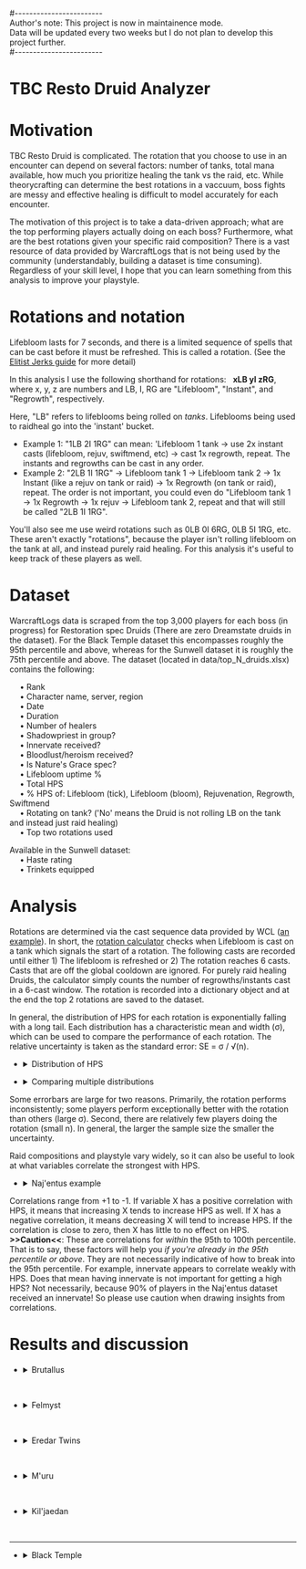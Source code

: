 #------------------------  
Author's note: This project is now in maintainence mode.    
Data will be updated every two weeks but I do not plan to develop this project further.  
#------------------------


# TBC Resto Druid Analyzer  

# Motivation
TBC Resto Druid is complicated. The rotation that you choose to use in an encounter can depend on several factors: number of tanks, total mana available, how much you prioritize healing the tank vs the raid, etc. While theorycrafting can determine the best rotations in a vaccuum, boss fights are messy and effective healing is difficult to model accurately for each encounter.  

The motivation of this project is to take a data-driven approach; what are the top performing players actually doing on each boss? Furthermore, what are the best rotations given your specific raid composition? There is a vast resource of data provided by WarcraftLogs that is not being used by the community (understandably, building a dataset is time consuming). Regardless of your skill level, I hope that you can learn something from this analysis to improve your playstyle.  


# Rotations and notation
Lifebloom lasts for 7 seconds, and there is a limited sequence of spells that can be cast before it must be refreshed. This is called a rotation. (See the [Elitist Jerks guide](http://web.archive.org/web/20080913120521/http://elitistjerks.com/f31/t17783-druid_raiding_tree/#Healing_Strategies) for more detail)      
  
In this analysis I use the following shorthand for rotations: &nbsp; **xLB yI zRG**,   
where x, y, z are numbers and LB, I, RG are "Lifebloom", "Instant", and "Regrowth", respectively.   

Here, "LB" refers to lifeblooms being rolled on _tanks_. Lifeblooms being used to raidheal go into the 'instant' bucket.  
* Example 1: "1LB 2I 1RG" can mean: 'Lifebloom 1 tank -> use 2x instant casts (lifebloom, rejuv, swiftmend, etc) -> cast 1x regrowth, repeat. The instants and regrowths can be cast in any order.
* Example 2: "2LB 1I 1RG" -> Lifebloom tank 1 -> Lifebloom tank 2 -> 1x Instant (like a rejuv on tank or raid) -> 1x Regrowth (on tank or raid), repeat. The order is not important, you could even do "Lifebloom tank 1 -> 1x Regrowth -> 1x rejuv -> Lifebloom tank 2, repeat and that will still be called "2LB 1I 1RG".  
 
You'll also see me use weird rotations such as 0LB 0I 6RG, 0LB 5I 1RG, etc. These aren't exactly "rotations", because the player isn't rolling lifebloom on the tank at all, and instead purely raid healing. For this analysis it's useful to keep track of these players as well.


# Dataset  
WarcraftLogs data is scraped from the top 3,000 players for each boss (in progress) for Restoration spec Druids (There are zero Dreamstate druids in the dataset). For the Black Temple dataset this encompasses roughly the 95th percentile and above, whereas for the Sunwell dataset it is roughly the 75th percentile and above. The dataset (located in data/top_N_druids.xlsx) contains the following:  

&emsp; • Rank  
&emsp; • Character name, server, region  
&emsp; • Date  
&emsp; • Duration    
&emsp; • Number of healers  
&emsp; • Shadowpriest in group?  
&emsp; • Innervate received?  
&emsp; • Bloodlust/heroism received?  
&emsp; • Is Nature's Grace spec?  
&emsp; • Lifebloom uptime %  
&emsp; • Total HPS  
&emsp; • % HPS of: Lifebloom (tick), Lifebloom (bloom), Rejuvenation, Regrowth, Swiftmend  
&emsp; • Rotating on tank? ('No' means the Druid is not rolling LB on the tank and instead just raid healing)  
&emsp; • Top two rotations used  

Available in the Sunwell dataset:  
&emsp; • Haste rating  
&emsp; • Trinkets equipped  

# Analysis
Rotations are determined via the cast sequence data provided by WCL ([an example](https://classic.warcraftlogs.com/reports/VZr6X2MNY73GLktg#fight=47&type=casts&view=events&source=37)). In short, the [rotation calculator](https://github.com/msdec321/DataAnalysisWorkbooks/blob/main/warcraftLogs/src.py#L535-L623) checks when Lifebloom is cast on a tank which signals the start of a rotation. The following casts are recorded until either 1) The lifebloom is refreshed or 2) The rotation reaches 6 casts. Casts that are off the global cooldown are ignored. For purely raid healing Druids, the calculator simply counts the number of regrowths/instants cast in a 6-cast window. The rotation is recorded into a dictionary object and at the end the top 2 rotations are saved to the dataset.  

In general, the distribution of HPS for each rotation is exponentially falling with a long tail. Each distribution has a characteristic mean and width (σ), which can be used to compare the performance of each rotation. The relative uncertainty is taken as the standard error: SE = σ / √(n).    
 - <details> 
    <summary>Distribution of HPS</summary><p>
 
    ![alt text](https://i.imgur.com/Vz3K0hv.jpg)
  </p></details>

 - <details> 
    <summary>Comparing multiple distributions</summary><p>
 
    ![alt text](https://i.imgur.com/VWPltCF.png)
  </p></details>  

Some errorbars are large for two reasons. Primarily, the rotation performs inconsistently; some players perform exceptionally better with the rotation than others (large σ). Second, there are relatively few players doing the rotation (small n). In general, the larger the sample size the smaller the uncertainty.  

Raid compositions and playstyle vary widely, so it can also be useful to look at what variables correlate the strongest with HPS.  

 - <details><summary>Naj'entus example</summary><p>
  
    ![alt text](https://i.imgur.com/3BkHcYT.png)  
  
Correlations range from +1 to -1. If variable X has a positive correlation with HPS, it means that increasing X tends to increase HPS as well. If X has a negative correlation, it means decreasing X will tend to increase HPS. If the correlation is close to zero, then X has little to no effect on HPS. **>>Caution<<**: These are correlations for *within* the 95th to 100th percentile. That is to say, these factors will help you *if you're already in the 95th percentile or above*. They are not necessarily indicative of how to break into the 95th percentile. For example, innervate appears to correlate weakly with HPS. Does that mean having innervate is not important for getting a high HPS? Not necessarily, because 90% of players in the Naj'entus dataset received an innervate! So please use caution when drawing insights from correlations.  


# Results and discussion
  
- <details><summary>Brutallus</summary>  
  &nbsp;
  
    - <details><summary>Rotation rankings</summary><p>
  
      ![alt text](https://i.imgur.com/hePo33L.png)
  
      The top five rotations:
      - 1LB 4I 0RG: The standard 5GCD rotation, 113 Haste rating. Roll lifebloom on the primary tank and burn targets and use Rejuv for the extra GCD(s).   
      - 2LB 3I 0RG: Also the 5GCD rotation, but keeping a lifebloom on the offtank more often than above.   
      - 1LB 3I 2RG: Not a rotation. The players who cast this sequence of spells end up not refreshing Lifebloom on the tank. For the most part these players roll Lifebloom on the burn targets and weave in Regrowths with spare GCDs.   
      - 0LB 2I 4RG: Similar to the above, but rotates Lifebloom on one less burn target and uses more Regrowths.   
      - 1LB 3I 0RG: The standard 4GCD rotation, 0 Haste rating. Roll lifebloom on the primary tank and burn targets and use Rejuv for the extra GCD(s).   
      &nbsp;
  
      *Interestingly a 0 Haste rotation makes it into the top 5, which really shows how strong rolling Lifebloom on burns is. What's even more surprising to me, though, is that the standard 4GCD rotation ranks much higher than the 6GCD rotation (1LB 5I 0RG, ranked 14th). Why?  
  
      Let's drill down on some rotations.
  
      - <details><summary>Q. For players using 5 GCD, how does Lifebloom compare to rejuv?</summary><p>
  
        ![alt text](https://i.imgur.com/D5EFeFK.png)
  
        Unsurprisingly, the bulk of these players HPS comes from rolling Lifeblooms on burn. Some players use rejuv more than others.  
        </p></details>
        &nbsp;
  
      </p></details>
  
    - <details><summary>% Spell HPS scatter plots</summary><p>
  
      ![alt text](https://i.imgur.com/VJQNgxJ.png)
  
      For the bulk of players, the largest fraction of their healing comes from Lifebloom ticks (burn healing). Following that, most players get the secondary bulk of their healing from regrowth (although ironically 5GCD performs much better than using regrowths).  
      </p></details>
  
    - <details><summary>HPS vs Duration (Color = kill speed percentile, not HPS)</summary><p>
  
      ![alt text](https://i.imgur.com/HdMelSD.png)
  
      Most players fall within the 10th to 75th percentile of kill times.
      </p></details>
  
    - <details><summary>Q. What percentage of players are rolling Lifebloom on the tank(s)?</summary><p>
  
      ![alt text](https://i.imgur.com/GyPHhl9.png)
  
      57.8% of players are rolling Lifebloom at least one tank, the rest are purely burn healing / raid healing. For the Druids who are rotating on the tank(s), most prefer to roll Lifebloom on only the primary tank, while ~5% of players roll Lifebloom on both tanks.  
      </p></details>
  
    - <details><summary>Q. What percentage of players have an extra mana source?</summary><p>
  
      ![alt text](https://i.imgur.com/WNC6CFH.png)
  
      95.1% of players received either an innervate or shadow priest.
      </p></details>
  
    - <details><summary>Q. What percentage of players are playing Nature's Grace? (Note: There are no Dreamstate Druids in the dataset.)</summary><p>
  
      ![alt text](https://i.imgur.com/ti0CSrl.png)
  
      13.0% of players are Nature's Grace spec.
      </p></details> 
    
    - <details><summary>Q. What variables correlate the most with HPS?</summary><p>
  
      ![alt text](https://i.imgur.com/eyHHmu6.png)
  
      The top five correlators of HPS in order of importance: 
      - Haste rating    
      - Having less healers in your raid  
      - Having shadow priest    
      - Shorter fight duration  
      - Using Swiftmend less     
      &nbsp; 
  
      </p></details>
    </details> 

&nbsp;
  
- <details><summary>Felmyst</summary>  
  &nbsp;
  
  - <details><summary>Rotation rankings</summary><p>
  
    ![alt text](https://i.imgur.com/BknFaWP.png)
  
    The top five rotations:
    - 0LB 1I 5RG: Raid healing, primarily with Regrowth and the occasional lifebloom/rejuv, 5% of players do this.  
    - 0LB 0I 6RG: Raid healing with Regrowth, 8% of players do this.  
    - 1LB 1I 4RG: Not a rotation, Mostly raid healing with regrowth and putting a Lifebloom on the tank (but not refreshing it), 1.2% of players do this.    
    - 1LB 0I 3RG: ~130 Haste regrowth rotation, 1.4% of players do this.  
    - 1LB 0I 5RG: Not a rotation, similar to the above but Lifebloom does not get refreshed.  
    &nbsp;  
  
    Let's drill down on the data.
   
    - <details><summary>Q. For players raid healing with the top 2 rotations, how does Tree of Life spec compare to Nature's Grace?</summary><p>
  
        ![alt text](https://i.imgur.com/oRoLxZO.png)
  
        Tree of Life performs slightly better on average (within uncertainty) for pure regrowth spam (perhaps due to mana constraints), however for 1I 5RG the specs perform roughly the same within uncertainty.   
        </p></details>
    &nbsp;
  
    </p></details>
  
  - <details><summary>% Spell HPS scatter plots</summary><p>
  
      ![alt text](https://i.imgur.com/hTuGRoR.png)
  
      There is a lot of variation in how players heal, however the top performers tend to be using more regrowths.  
      </p></details>
  
  - <details><summary>HPS vs Duration (Color = kill speed percentile, not HPS)</summary><p>
  
      ![alt text](https://i.imgur.com/bTEXMIk.png)
  
      Most players fall slightly above the 50th percentile of kill speeds. The top parses tend to occur near the end of the 3rd ground phase or at any time in the 4th ground phase.  
      </p></details>
  
  - <details><summary>Q. What percentage of players are rolling Lifebloom on the tank?</summary><p>
  
     ![alt text](https://i.imgur.com/QuNsQOa.png)
  
     38.0% of players are rolling Lifebloom on a tank (either during the ground phase or during skeletons in the air phase). 
     </p></details>
  
  - <details><summary>Q. What percentage of players have an extra mana source?</summary><p>
  
      ![alt text](https://i.imgur.com/g3E8UaR.png)
  
      94.6% of players received either an innervate or shadow priest.
      </p></details>
  
  - <details><summary>Q. What percentage of players are playing Nature's Grace?</summary><p>
  
    ![alt text](https://i.imgur.com/pfCvfHa.png)
  
    25.9% of players are Nature's Grace spec.
    </p></details>
  
  - <details><summary>Q. What variables correlate the most with HPS?</summary><p>
  
      ![alt text](https://i.imgur.com/zKe2v2t.png)
  
      The top five correlators of HPS in order of importance: 
      - Casting more regrowths      
      - Casting less lifeblooms    
      - Having more spell haste      
      - Spriest    
      - Lower number of healers       
      &nbsp; 
  
      </p></details>

  </details> 

&nbsp;
  
- <details><summary>Eredar Twins</summary>  
  &nbsp;
  
  Note: Some sections of this boss are split by phase.
  
  - <details><summary>Rotation rankings (Phase 1)</summary><p>
  
    ![alt text](https://i.imgur.com/vWudPR9.png)
  
    The top five rotations:
    - 2LB 0I 2RG: 5 haste rotation, regrowths more often on the raid than tanks, 1.9% of players do this rotation.  
    - 1LB 0I 3RG: 113 haste rotation, regrowths more often on the raid than tanks, 1.6% of players do this rotation.  
    - 0LB 0I 6RG: Pure regrowth raid healing, 9.6% of players do this.  
    - 0LB 1I 5RG: Raid healing primarily with regrowth and the occasional rejuv, 11.7% of players do this.  
    - 1LB 1I 2RG: 5 haste rotation, regrowths more often on the raid than tanks, 2.2% of players do this rotation.  
    &nbsp;  

    </p></details>
  
  - <details><summary>Rotation rankings (Phase 2)</summary><p>
  
    ![alt text](https://i.imgur.com/R94eDqD.png)
  
    The top five rotations:
    - 0LB 0I 6RG: Pure regrowth raid healing, 9.6% of players do this.  
    - 0LB 1I 5RG: Raid healing primarily with regrowth and the occasional rejuv but more regrowths than the above, 11.7% of players do this.  
    - 1LB 0I 3RG: 130 Haste rotation, 1.8% of players do this rotation.  
    - 0LB 2I 4RG: Raid healing primarily with regrowth and the occasional rejuv, 7.4% of players do this.  
    - 1LB 1I 2RG: 5 haste rotation, 2.2% of players do this.  
    &nbsp;  

    </p></details>
  
  - <details><summary>Q. What percentage of players are rolling Lifebloom on the tank(s)? (Phase 1)</summary><p>
  
     ![alt text](https://i.imgur.com/lHIoP3q.png)
  
     54.2% of players are rolling Lifebloom on at least one tank, with 16.8% of players rolling LB on exactly one tank, 18.7% on exactly two tanks, and 18.8% on all three tanks.  
     </p></details>
  
  - <details><summary>Q. What percentage of players are rolling Lifebloom on the tank? (Phase 2)</summary><p>
  
     ![alt text](https://i.imgur.com/pylfz4B.png)
  
     33.8% of players are rolling Lifebloom on the tank. 
     </p></details>
  
   - <details><summary>Q. What percentage of players are playing Nature's Grace?</summary><p>
  
     ![alt text](https://i.imgur.com/4W8gwt9.png)
  
     31.2% of players are Nature's Grace spec.
     </p></details>
  
  - <details><summary>Q. What variables correlate the most with HPS? (Phase 1)</summary><p>
  
     ![alt text](https://i.imgur.com/Hx7Igis.png)
  
     The top five correlators of HPS in order of importance: 
     - Casting more regrowths  
     - Having shadow priest  
     - Casting less lifeblooms  
     - Playing Nature's grace  
     - Having more spell haste    
     </p></details>
    
  
  - <details><summary>Q. What variables correlate the most with HPS? (Phase 2)</summary><p>
  
      ![alt text](https://i.imgur.com/GUGtZds.png)
  
      The top five correlators of HPS in order of importance: 
      - Casting more regrowths  
      - Having shadow priest  
      - Casting less lifeblooms  
      - Playing Nature's grace  
      - Having more spell haste  
      &nbsp;
  
      Note: Coincidentally (or maybe not a coincidence?) these are the same top correlators as seen for phase 1.
      </p></details>
  
  - <details><summary>Trinket analysis</summary><p>
    
    - <details><summary>Q. Which trinkets are players using the most?</summary><p>
  
      ![alt text](https://i.imgur.com/iDEXs0p.png)
      </p></details>
  
    - <details><summary>Q. Which combinations of trinkets are players using the most?</summary><p>
  
      ![alt text](https://i.imgur.com/67K5GdE.png)
      </p></details>
  
    - <details><summary>Q. Does playstyle/rotation affect the distribution of trinkets?</summary><p>
  
      - <details><summary>Q. Regrowth spam (0LB 0I 6RG, 0LB 1I 5RG, 0LB 2I 4RG) - Individual trinkets</summary><p>
  
        ![alt text](https://i.imgur.com/7Kpj0Vd.png)
        </p></details>
  
      - <details><summary>Q. Regrowth spam (0LB 0I 6RG, 0LB 1I 5RG, 0LB 2I 4RG) - Trinket combinations</summary><p>
  
        ![alt text](https://i.imgur.com/7IkYNdn.png)
        </p></details>
  
      - <details><summary>Q. 5GCD Lifebloom rolling (2LB 3I 0RG, 2LB 2I 1RG, ...) - Individual trinkets</summary><p>
  
        ![alt text](https://i.imgur.com/s8AogL1.png)
        </p></details>
  
      - <details><summary>Q. 5GCD Lifebloom rolling (2LB 3I 0RG, 2LB 2I 1RG, ...) - Trinket combinations</summary><p>
  
        ![alt text](https://i.imgur.com/N2DTSfI.png)
        </p></details>
  
      </p></details>
  
    - <details><summary>Q. What are the HPS rankings for the most common trinket combinations?</summary><p>
  
      - <details><summary>Regrowth spam</summary><p>
  
        ![alt text](https://i.imgur.com/R08eBGP.png)
        </p></details>
  
      - <details><summary>5GCD Lifebloom rolling</summary><p>
  
        ![alt text](https://i.imgur.com/vIiMBKp.png)
        </p></details>
  
      </p></details> 
  
    </p></details>
  
  </details> 

&nbsp;
  
- <details><summary>M'uru</summary>  
  &nbsp;

  Note: Some sections of this boss are split by phase.
  
  - <details><summary>Rotation rankings (Phase 1)</summary><p>
  
    ![alt text](https://i.imgur.com/wKhcGn1.png)
  
    The top five rotations:
    - 2LB 0I 2RG: 5 haste rotation, regrowths more often on the raid than tanks, 2.5% of players do this rotation.  
    - 0LB 0I 6RG: Pure regrowth raid healing, 8.7% of players do this.  
    - 0LB 1I 5RG: Raid healing primarily with regrowth and the occasional rejuv, 4.5% of players do this.  
    - 0LB 2I 4RG: Raid healing primarily with regrowth and the occasional rejuv, but more rejuvs than the above, 2.9% of players do this.  
    - 1LB 1I 2RG: 5 haste rotation, regrowths more often on the raid than tanks, 1.9% of players do this rotation.  
    &nbsp;  

    </p></details>
  
  - <details><summary>Rotation rankings (Phase 2)</summary><p>
  
    ![alt text](https://i.imgur.com/aftVMjq.png)
  
    The top five rotations:
    - 0LB 0I 6RG: Pure regrowth raid healing, 14.6% of players do this.  
    - 0LB 2I 4RG: Raid healing primarily with regrowth and the occasional rejuv, 8.7% of players do this.  
    - 0LB 1I 5RG: Raid healing primarily with regrowth and the occasional rejuv, but less rejuvs than the above, 12.9% of players do this.   
    - 1LB 1I 2RG: 5 haste rotation, regrowths more often on the raid than tanks, 2.5% of players do this.  
    - 0LB 3I 3RG: Raid healing primarily with regrowth and the occasional rejuv, but more rejuvs than both of the above, 5.6% of players do this.  
    &nbsp;  

    </p></details>
  
  - <details><summary>Q. What percentage of players are rolling Lifebloom on the tank(s)? (Phase 1)</summary><p>
  
     ![alt text](https://i.imgur.com/Z9gi4NF.png)
  
     73.9% of players are rolling Lifebloom on at least one tank, with 19.6% of players rolling LB on exactly one tank, 16.9% on exactly two tanks, and 37.4% on all three tanks.  
     </p></details>
  
  - <details><summary>Q. What percentage of players are rolling Lifebloom on the tank? (Phase 2)</summary><p>
  
     ![alt text](https://i.imgur.com/TQc2rBC.png)
  
     45.2% of players are rolling Lifebloom on at least one tank (Note: I choose *at least one* tank because some groups have adds active going into phase 2).  
     </p></details>
  
  - <details><summary>Q. What percentage of players are playing Nature's Grace?</summary><p>
  
     ![alt text](https://i.imgur.com/Sjkr1gv.png)
  
     30.1% of players are Nature's Grace spec.
     </p></details>
  
  - <details><summary>Q. What variables correlate the most with HPS? (Phase 1)</summary><p>
  
     ![alt text](https://i.imgur.com/wXAsf3W.png)
  
     The top five correlators of HPS in order of importance: 
     - Casting more regrowths  
     - Having shadow priest  
     - Casting less lifeblooms  
     - Having more spell haste  
     - Casting less rejuvs  
     </p></details>

  - <details><summary>Q. What variables correlate the most with HPS? (Phase 2)</summary><p>
  
      ![alt text](https://i.imgur.com/25TiJWQ.png)
  
      The top five correlators of HPS in order of importance: 
      - Casting more regrowths  
      - Having shadow priest  
      - Casting less lifeblooms   
      - Nature's Grace spec  
      - Having innervate  
      </p></details>
  
  - <details><summary>Trinket analysis</summary><p>
    
    - <details><summary>Q. Which trinkets are players using the most?</summary><p>
  
      ![alt text](https://i.imgur.com/eZyxero.png)
      </p></details>
  
    - <details><summary>Q. Which combinations of trinkets are players using the most?</summary><p>
  
      ![alt text](https://i.imgur.com/h0S7N5c.png)
      </p></details>
  
    - <details><summary>Q. Does playstyle/rotation affect the distribution of trinkets?</summary><p>
  
      - <details><summary>Q. Regrowth spam (0LB 0I 6RG, 0LB 1I 5RG, 0LB 2I 4RG) - Individual trinkets</summary><p>
  
        ![alt text](https://i.imgur.com/3tyPN19.png)
        </p></details>
  
      - <details><summary>Q. Regrowth spam (0LB 0I 6RG, 0LB 1I 5RG, 0LB 2I 4RG) - Trinket combinations</summary><p>
  
        ![alt text](https://i.imgur.com/82aDll8.png)
        </p></details>
  
      - <details><summary>Q. 5GCD Lifebloom rolling (3LB 2I 0RG, 2LB 3I 0RG, ...) - Individual trinkets</summary><p>
  
        ![alt text](https://i.imgur.com/UnEFEOf.png)
        </p></details>
  
      - <details><summary>Q. 5GCD Lifebloom rolling (3LB 2I 0RG, 2LB 3I 0RG, ...) - Trinket combinations</summary><p>
  
        ![alt text](https://i.imgur.com/5aMqJuO.png)
        </p></details>
  
      </p></details>
  
    - <details><summary>Q. What are the HPS rankings for the most common trinket combinations?</summary><p>
  
      - <details><summary>Regrowth spam</summary><p>
  
        ![alt text](https://i.imgur.com/8gf3R1l.png)
        </p></details>
  
      - <details><summary>5GCD Lifebloom rolling</summary><p>
  
        ![alt text](https://i.imgur.com/pbqzL0a.png)
        </p></details>
  
      </p></details> 

    </p></details>
  

  </details> 

&nbsp;
  
- <details><summary>Kil'jaedan</summary>  
  &nbsp;

  - <details><summary>Rotation rankings</summary><p>
  
    ![alt text](https://i.imgur.com/bJHpuF9.png)
    </p></details> 
  
  - <details><summary>% Spell HPS scatter plots</summary><p>
  
    ![alt text](https://i.imgur.com/wS6rIdD.png)
  
    The bulk of players choose to either heal mostly with Regrowth or Lifebloom (rolling blooms on Fire Bloom targets) with relatively little use of rejuv.
    </p></details>
  
  - <details><summary>HPS vs Duration (Color = kill speed percentile, not HPS)</summary><p>
  
    ![alt text](https://i.imgur.com/z6aCFwE.png)
  
    Most players fall within the 10th to 75th percentile of kill times.
    </p></details>
  
  - <details><summary>Q. What percentage of players are rolling Lifebloom on the tank?</summary><p>
  
     ![alt text](https://i.imgur.com/OcgPS77.png)
  
     46.0% of players are rolling Lifebloom on the tank.
     </p></details>
  
  - <details><summary>Q. What percentage of players have an extra mana source?</summary><p>
  
    ![alt text](https://i.imgur.com/GpEMWR0.png)
  
    93.4% of players received either an innervate or shadow priest.
    </p></details>
  
  - <details><summary>Q. What percentage of players are playing Nature's Grace?</summary><p>
  
     ![alt text](https://i.imgur.com/uwZeiy0.png)
  
     21.6% of players are Nature's Grace spec.
     </p></details>
  
  - <details><summary>Q. What variables correlate the most with HPS?</summary><p>
  
    ![alt text](https://i.imgur.com/9BgNXHz.png)
  
    The top five correlators of HPS in order of importance: 
    - Higher spell haste rating  
    - Casting more regrowths  
    - Having shadow priest  
    - Less number of healers  
    - Casting less rejuvs    
    &nbsp; 
  
    </p></details>
  
  - <details><summary>Trinket analysis</summary><p>
    
    - <details><summary>Q. Which trinkets are players using the most?</summary><p>
  
      ![alt text](https://i.imgur.com/qePhCjE.png)
      </p></details>
  
    - <details><summary>Q. Which combinations of trinkets are players using the most?</summary><p>
  
      ![alt text](https://i.imgur.com/nCx8Wx2.png)
      </p></details>
  
    - <details><summary>Q. Does playstyle/rotation affect the distribution of trinkets?</summary><p>
  
      - <details><summary>Q. Regrowth spam (0LB 0I 6RG, 0LB 1I 5RG, 0LB 2I 4RG) - Individual trinkets</summary><p>
  
        ![alt text](https://i.imgur.com/Y3xz4Tu.png)
        </p></details>
  
      - <details><summary>Q. Regrowth spam (0LB 0I 6RG, 0LB 1I 5RG, 0LB 2I 4RG) - Trinket combinations</summary><p>
  
        ![alt text](https://i.imgur.com/k1TSNnY.png)
        </p></details>
  
      - <details><summary>Q. 5GCD Lifebloom rolling (1LB 4I 0RG, 1LB 1I 2RG, ...) - Individual trinkets</summary><p>
  
        ![alt text](https://i.imgur.com/0sCI4b1.png)
        </p></details>
  
      - <details><summary>Q. 5GCD Lifebloom rolling (1LB 4I 0RG, 1LB 1I 2RG, ...) - Trinket combinations</summary><p>
  
        ![alt text](https://i.imgur.com/bFYq67i.png)
        </p></details>
  
      </p></details>
  
    </p></details>
  
  </p></details>
    

&nbsp;

-----

- <details><summary>Black Temple</summary> 
  &nbsp;
  
  Note: This section uses Phase 4 data.
  &nbsp;
  
  - <details><summary>High Warlord Naj'entus</summary>  
    &nbsp;

    - <details><summary>Rotation rankings</summary><p>

      ![alt text](https://i.imgur.com/VWPltCF.png)

      The top five rotations:
      - 0LB 0I 5RG: Not rolling lifebloom on the tank and raid healing with regrowth, 42.1% of players do this rotation.  
      - 1LB 1I 2RG: ~20 Haste rating rotation, 1.7% of players do this rotation.  
      - 1LB 0I 3RG: ~120 Haste rotation without NG, ~20 Haste rotation with NG (and 1 of 3 regrowths proc NG), 2.5% of players do this rotation.  
      - 1LB 0I 4RG: ~250 Haste with Nature's Grace rotation (And 3/4 proc NG, or with Bloodlust), or high haste ToL spec with Bloodlust, 2.6% of players do this rotation.      
      - 0LB 1I 4RG: Mostly raid healing with Regrowth with the occasional rejuv, 19.1% of players do this rotation.    
      &nbsp;

      *Interestingly, there's a big difference between 1LB 0I 2RG and 1LB 0I 3RG, but there isn't a big difference between 1LB 0I 3RG and 1LB 0I 4RG, and the former is performing slightly better within uncertainty. Why is that? Mana constraints are one possibility, but it'd be interesting to look into further.  

      Let's drill down on some rotations.

      - <details><summary>Q. How does 0LB 0I 5RG perform for Nature's Grace vs Tree of Life spec?</summary><p>

        ![alt text](https://i.imgur.com/HVQAiu3.png)

        Nature's Grace performs significantly better than Tree of Life spec.  
        </p></details>

      - <details><summary>Q. How does 1LB 0I 3RG perform for Nature's Grace vs Tree of Life spec?</summary><p>

        ![alt text](https://i.imgur.com/4UUS5JL.png)

        They perform the same within uncertainty.    
        </p></details>

      - <details><summary>Q. How does 1LB 0I 4RG perform for Nature's Grace vs Tree of Life spec, and also filtered by Bloodlust/Hero?</summary><p>

        ![alt text](https://i.imgur.com/6pHPKAZ.png)

        The players with Bloodlust/Hero tend to perform better than those without it. Surprisingly (to me), ToL spec players with lust tend to perform similar or better than Nature's Grace players with lust. Why is that?      
        </p></details>
        &nbsp;

      </p></details>

    - <details><summary>% Spell HPS scatter plots</summary><p>

      ![alt text](https://i.imgur.com/dru9e7P.png)

      The bulk of players do not raid heal with Lifebloom or Rejuv. Players tend to either purely raid heal with regrowth, or roll Lifebloom/Rejuv on the tank and heal the raid with regrowth.  
      </p></details>

    - <details><summary>HPS vs Duration (Color = kill speed percentile, not HPS)</summary><p>

      ![alt text](https://i.imgur.com/TE1FOsV.png)

      Most players fall within the 75th to 95th percentile of kill times.
      </p></details>

    - <details><summary>Q. What percentage of players are actually rolling Lifebloom on the tank?</summary><p>

      ![alt text](https://i.imgur.com/OP28oY0.png)

      28.1% of players are rolling Lifebloom on the main tank, the rest are purely raid healing. Interestingly, three of the top five rotations involve rolling Lifebloom on the main tank, however the vast majority of rankers choose to purely raid heal.  
      </p></details>

    - <details><summary>Q. What percentage of players have an extra mana source?</summary><p>

      ![alt text](https://i.imgur.com/uuzzmEF.png)

      89.0% of players received either an innervate or shadow priest.
      </p></details>

    - <details><summary>Q. What percentage of players are playing Nature's Grace?</summary><p>

      ![alt text](https://i.imgur.com/grkG0i6.png)

      54.3% of players are Nature's Grace spec.
      </p></details> 

    - <details><summary>Q. What variables correlate the most with HPS?</summary><p>

      ![alt text](https://i.imgur.com/3BkHcYT.png)

      The top five correlators of HPS in order of importance: 
      - Using more regrowth heavy rotations  
      - Having less healers in your raid  
      - Being Nature's Grace spec  
      - Not rolling Lifebloom on the tank  
      - Not using Lifebloom to raidheal   
      &nbsp; 

      </p></details>
    </details> 

  &nbsp;

  - <details><summary>Supremus</summary>
    &nbsp;

    - <details><summary>Rotation rankings</summary><p>

      ![alt text](https://i.imgur.com/yaDpQF5.png)

      The top five rotations:
      - 1LB 0I 4RG: ~250 Haste with Nature's Grace rotation (And 3 out of 4 regrowth casts must proc NG), 3.2% of players do this rotation.
      - 0LB 1I 4RG: Raid healing mostly with Regrowth and the occasional rejuv, 10.7% of players do this rotation.  
      - 1LB 0I 2RG: 0 Haste rotation, 9.9% of players do this rotation.  
      - 0LB 2I 3RG: Raid healing with slightly more rejuvs than above. 3.5% of players do this rotation.  
      - 0LB 0I 5RG: Raid healing with only regrowth. 16.9% of players do this rotation.  
      </p></details>

    - <details><summary>% Spell HPS scatter plots</summary><p>

      ![alt text](https://i.imgur.com/Z8jXoyC.png)

      The bulk of players do not raid heal with Lifebloom or Rejuv, and instead roll Lifebloom on the main tank with 20-60% of their HPS coming from Regrowth.    
      </p></details>

    - <details><summary>HPS vs Duration (Color = kill speed percentile, not HPS)</summary><p>

      ![alt text](https://i.imgur.com/t6HNoyD.png)

      Most players fall within the 75th to 95th percentile of kill times.
      </p></details>

    - <details><summary>Q. What percentage of players are rolling Lifebloom on the tank(s)?</summary><p>

      ![alt text](https://i.imgur.com/DWhUQNa.png)

      84.2% of players are rolling Lifebloom on *at least* one tank, the rest are purely raid healing.  
      42.6% of players roll Lifebloom on only the primary tank.  
      34.7% of players roll Lifebloom on both the primary tank and the hateful strike tank.  

      One-tank rotations perform better on average than two-tank rotations. Why? One interpretation is that when rolling LB on the offtank, a lot of the healing is overhealing, as hateful strikes are infrequent and the off-tank gets healed to full fairly quickly. It's arguable that your GCDs are better used with regrowths and just rotating on the primary tank. However, it's also possible that the data is biased because Druids are unlikely to 2-tank rotate during the Kite phase. It would be interesting to split the data between tank phase and kite phase and see how the top rotations differ.  
      </p></details>

    - <details><summary>Q. What percentage of players have an extra mana source?</summary><p>

      ![alt text](https://i.imgur.com/L8I4tKm.png)

      68.2% of players received either an innervate or shadow priest.
      </p></details>

    - <details><summary>Q. What percentage of players are playing Nature's Grace?</summary><p>

      ![alt text](https://i.imgur.com/KzXd5ca.png)

      34.9% of players are Nature's Grace spec.
      </p></details>

    - <details><summary>Q. What variables correlate the most with HPS?</summary><p>

      ![alt text](https://i.imgur.com/zxFk4s2.png)

      The top five correlators of HPS in order of importance: 
      - Using more regrowth heavy rotations  
      - Having less healers in your raid  
      - Being Nature's Grace spec  
      - Shorter fight duration  
      - Rolling Lifebloom on a lower number of tanks  
      &nbsp;

      </p></details>

    </details>  

  &nbsp;

  - <details><summary>Teron Gorefiend</summary>
    &nbsp;

    - <details><summary>Rotation rankings</summary><p>

      ![alt text](https://i.imgur.com/zBfQV3C.png)

      The top five rotations:
      - 1LB 0I 3RG: ~120 Haste rotation without NG, ~20 Haste rotation with NG (and 1 of 3 regrowths proc NG), 3% of players do this rotation.     
      - 0LB 0I 5RG: Raid healing with only regrowth, 16.9% of players do this rotation.  
      - 0LB 1I 4RG: Raid healing mostly with regrowth and the occasional rejuv, 10.7% of players do this rotation.   
      - 1LB 1I 2RG: ~20 Haste rating rotation, 4.3% of players do this rotation.      
      - 0LB 2I 3RG: Raid healing mostly with regrowth, but more rejuvs than the above, 3.5% of players do this rotation.   
      &nbsp;

      Let's drill down further.

      - <details><summary>Q. How does 1LB 0I 3RG perform for Nature's Grace vs Tree of Life spec?</summary><p>

        ![alt text](https://i.imgur.com/cekncC5.png)

        Interestingly ToL performs better than NG within uncertainty, however the sample size for the former is relatively small.  
        </p></details>

      - <details><summary>Q. How does 0LB 0I 5RG perform for Nature's Grace vs Tree of Life spec?</summary><p>

        ![alt text](https://i.imgur.com/w1vituT.png)

        Nature's Grace wins.  
        </p></details>
        &nbsp;

      </p></details>

    - <details><summary>% Spell HPS scatter plots</summary><p>

      ![alt text](https://i.imgur.com/7hd2DNg.png)

      The bulk of players do not raid heal with Lifebloom or Rejuv, and instead roll Lifebloom/Rejuv on the main tank with 40-80% of their HPS coming from Regrowth.    
      </p></details>

    - <details><summary>HPS vs Duration (Color = kill speed percentile, not HPS)</summary><p>

      ![alt text](https://i.imgur.com/xNLdR8K.png)

      Most players are evenly distributed between the 25th to 95th percentile.
      </p></details>

    - <details><summary>Q. What percentage of players are rolling Lifebloom on the tank?</summary><p>

      ![alt text](https://i.imgur.com/aM4LxZa.png)

      68.1% of players are rolling Lifebloom on the tank, the rest are purely raid healing.
      </p></details>  

    - <details><summary>Q. What percentage of players have an extra mana source?</summary><p>

      ![alt text](https://i.imgur.com/3Mj4tG9.png)

      91.2% of players received either an innervate or shadow priest.    
      </p></details>

    - <details><summary>Q. What percentage of players are playing Nature's Grace?</summary><p>

      ![alt text](https://i.imgur.com/bZL4HHc.png)

      49.0% of players are Nature's Grace spec.
      </p></details>

    - <details><summary>Q. What variables correlate the most with HPS?</summary><p>

      ![alt text](https://i.imgur.com/FoLbHrt.png)

      The top five correlators of HPS in order of importance: 
      - Having power infusion  
      - Using more regrowth heavy rotations  
      - Having less healers in your raid  
      - Having shadowpriest  
      - Being Nature's Grace spec  
      &nbsp;

      </p></details>  

  &nbsp;

  - <details><summary>Gurtogg Bloodboil</summary>
    &nbsp;

    - <details><summary>Rotation rankings</summary><p>

      ![alt text](https://i.imgur.com/7OXYME5.png)

      The top five rotations:
      - 1LB 0I 3RG: ~120 Haste rotation without NG, ~20 Haste rotation with NG (and 1 of 3 regrowths proc NG), 1.6% of players do this rotation.  
      - 0LB 1I 4RG: Mostly raid with with Regrowth with the occasional LB/rejuv, 12.0% of players do this rotation.    
      - 0LB 0I 5RG: Raid healing with regrowth, 13.0% of players do this rotation.  
      - 0LB 5I 0RG: Raid healing with LB or Rejuv (see below), 15.0% of players do this rotation.   
      - 0LB 2I 3RG: Mostly raid healing with Regrowth, but with more rejuvs than the above, 6.0% of players do this rotation.          
      &nbsp;

      - <details><summary>Q. How does 1LB 0I 3RG perform for Nature's Grace vs Tree of Life spec?</summary><p>

        ![alt text](https://i.imgur.com/hsEfFTw.png)

        NG performs better than ToL within uncertainty, but the sample size for the latter is very small.    
        </p></details>

      - <details><summary>Q. How does 0LB 1I 4RG perform for Nature's Grace vs Tree of Life spec?</summary><p>

        ![alt text](https://i.imgur.com/PGaAhbx.png)

        Nature's Grace wins.    
        </p></details>

      - <details><summary>Q. How does 0LB 0I 5RG perform for Nature's Grace vs Tree of Life spec?</summary><p>

        ![alt text](https://i.imgur.com/G7UTili.png)

        Nature's Grace wins.    
        </p></details>

      - <details><summary>Q. For 0LB 5I 0RG, how does Lifebloom compare to Rejuv?</summary><p>

        ![alt text](https://i.imgur.com/lxraQ3F.png)

        Lifebloom wins by a wide margin.    
        </p></details>

      - <details><summary>Q. Follow up question, for players raidhealing with Lifebloom, are they using 1 stack of LB or rolling on the bloodboils?</summary><p>

        ![alt text](https://i.imgur.com/2vsCzPB.png)

        Rolling lifeblooms wins, also by a wide margin! A useful note: bloodboil is a very similar mechanic to Kil'jaedan's Fire Bloom. As a follow up, it would be interesting to know if these groups are soaking more than one bloodboil stacks.   
        </p></details>  

      - <details><summary>Let's look again at the top-5 rotations with all these filters.</summary><p>

        ![alt text](https://i.imgur.com/lR571Wu.png)
        </p></details>

      &nbsp;

      </p></details>  

    - <details><summary>% Spell HPS scatter plots</summary><p>

      ![alt text](https://i.imgur.com/Rfz7sHT.png)

      There is a bit of variation in what players have success with. Some players tend to mainly raidheal with regrowth, others tend to raidheal with rejuv, and for others the bulk of their effective healing comes from Lifebloom ticks. There is a lot of room for personal preference on this boss.  
      </p></details>

    - <details><summary>HPS vs Duration (Color = kill speed percentile, not HPS)</summary><p>

      ![alt text](https://i.imgur.com/hYE0hJN.png)

      Most players are evenly distributed between the 25th to 95th percentile.  
      </p></details>

    - <details><summary>Q. What percentage of players are rolling Lifebloom on the tank?</summary><p>

      ![alt text](https://i.imgur.com/8ASi4gu.png)

      48.2% of players are rolling Lifebloom on at least one tank, with 44.4% of players rolling on exactly one tank and 3.3% of players rolling on exactly two tanks.  
      </p></details>  

    - <details><summary>Q. What percentage of players have an extra mana source?</summary><p>

      ![alt text](https://i.imgur.com/5Tcb51h.png)

      88.4% of players received either an innervate or shadow priest.    
      </p></details>

    - <details><summary>Q. What percentage of players are playing Nature's Grace?</summary><p>

      ![alt text](https://i.imgur.com/d3ry8py.png)

      41.3% of players are Nature's Grace spec.  
      </p></details>

    - <details><summary>Q. What variables correlate the most with HPS?</summary><p>

      ![alt text](https://i.imgur.com/UoB5Lk5.png)

      The top five correlators of HPS in order of importance: 
      - % Rotation 1, which is to say, Druids who tend to stick to a particular rotation tend to perform better than Druids who vary their rotation during the fight.   
      - Less raidhealing with one stack of Lifebloom (Preferring rolling LB > Regrowth > Rejuv)   
      - Less raidhealing with Rejuv (Preferring Rolling LB > Regrowth)  
      - Less number of healers    
      - Shorter kill time    
      &nbsp;

      </p></details>  

    </details>  

    &nbsp;

  - <details><summary>Reliquary of Souls</summary>  
    &nbsp;

    - <details><summary>Rotation rankings</summary><p>

      **Note:** I will be splitting this section into phase 2 and phase 3, since rotations may not necessarily perform the same for both.

      ![alt text](https://i.imgur.com/GhHlQWO.png)   
      </p></details>  

    </details>  

    &nbsp;

  - <details><summary>Mother Shahraz</summary>  
    &nbsp;

    - <details><summary>Rotation rankings</summary><p>

      ![alt text](https://i.imgur.com/U4IZwL5.png)

      The top five rotations:
      - 0LB 1I 4RG: Raidhealing mostly with Regrowth and the occasional Rejuv, 15.8% of players do this rotation.
      - 0LB 0I 5RG: Raid healing with Regrowth, 22.7% of players do this rotation.  
      - 1LB 1I 2RG: ~20 Haste rotation, 2.1% of players do this rotation.  
      - 1LB 0I 3RG: ~120 Haste rotation without NG, ~20 Haste rotation with NG (and 1 of 3 regrowths proc NG), 2.1% of players do this rotation.  
      - 1LB 0I 4RG: ~250 Haste with Nature's Grace rotation (And 3 out of 4 regrowth casts must proc NG), 4.3% of players do this rotation.    
      </p></details>

    - <details><summary>% Spell HPS scatter plots</summary><p>

      ![alt text](https://i.imgur.com/xKQTQ03.png)

      The vast majority of players raid heal with regrowth, although the percentage of a player's HPS from regrowth can range anywhere from 0% to 90%. A significant portion of HPS also comes from rolling Lifebloom on exactly one tank.      
      </p></details>

    - <details><summary>HPS vs Duration (Color = kill speed percentile, not HPS)</summary><p>

      ![alt text](https://i.imgur.com/iO1rs1p.png)

      Most players are evenly distributed between the 25th to 95th percentile.  
      </p></details>

    - <details><summary>Q. What percentage of players are rolling Lifebloom on the tank(s)?</summary><p>

      ![alt text](https://i.imgur.com/Id89VBh.png)

      48.4% of players are rolling Lifebloom on at least one tank, with 37.7% of players rolling on exactly one tank and 5.3% of players rolling on exactly two tanks, and 5.3% of players rolling on all three tanks.  
      </p></details> 

    - <details><summary>Q. What percentage of players have an extra mana source?</summary><p>

      ![alt text](https://i.imgur.com/wlBwLtc.png)

      93.5% of players received either an innervate or shadow priest.    
      </p></details>

    - <details><summary>Q. What percentage of players are playing Nature's Grace?</summary><p>

      ![alt text](https://i.imgur.com/IoLp58F.png)

      49.0% of players are Nature's Grace spec.  
      </p></details>

    - <details><summary>Q. What variables correlate the most with HPS?</summary><p>

      ![alt text](https://i.imgur.com/80lsytV.png)

      The top five correlators of HPS in order of importance: 
      - More raidhealing with regrowth.   
      - Rolling lifebloom on a lower number of tanks.   
      - Playing Nature's Grace.   
      - Less number of healers    
      - Not raidhealing with Lifebloom.    
      &nbsp;

      </p></details> 

  </p></details>
  
</p></details>
  
  
  
  
  
